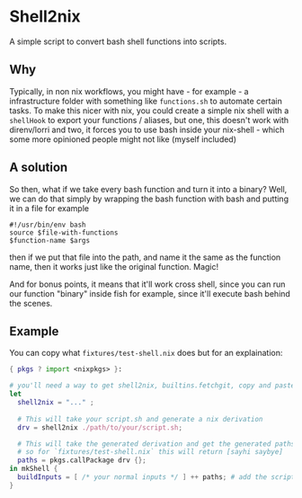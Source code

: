 # Shell2nix 

A simple script to convert bash shell functions into scripts. 

## Why

Typically, in non nix workflows, you might have - for example - a infrastructure folder with something like `functions.sh` to automate certain tasks. 
To make this nicer with nix, you could create a simple nix shell with a `shellHook` to export your functions / aliases, but one, this doesn't work with direnv/lorri
and two, it forces you to use bash inside your nix-shell - which some more opinioned people might not like (myself included)

## A solution 

So then, what if we take every bash function and turn it into a binary? Well, we can do that simply by wrapping the bash function with bash and putting it in a file for example 

```
#!/usr/bin/env bash
source $file-with-functions
$function-name $args
```

then if we put that file into the path, and name it the same as the function name, then it works just like the original function. Magic! 

And for bonus points, it means that it'll work cross shell, since you can run our function "binary" inside fish for example, since it'll execute 
bash behind the scenes.

## Example

You can copy what `fixtures/test-shell.nix` does but for an explaination:

```nix
{ pkgs ? import <nixpkgs> }:

# you'll need a way to get shell2nix, builtins.fetchgit, copy and paste it, etc
let 
  shell2nix = "..." ; 
  
  # This will take your script.sh and generate a nix derivation
  drv = shell2nix ./path/to/your/script.sh;

  # This will take the generated derivation and get the generated paths,
  # so for `fixtures/test-shell.nix` this will return [sayhi saybye]
  paths = pkgs.callPackage drv {}; 
in mkShell {
  buildInputs = [ /* your normal inputs */ ] ++ paths; # add the scripts to your path
}
```
